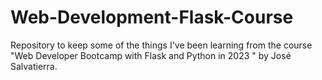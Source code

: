 # Web-Development-Flask-Course
Repository to keep some of the things I've been learning from the course "Web Developer Bootcamp with Flask and Python in 2023 " by  José Salvatierra.
